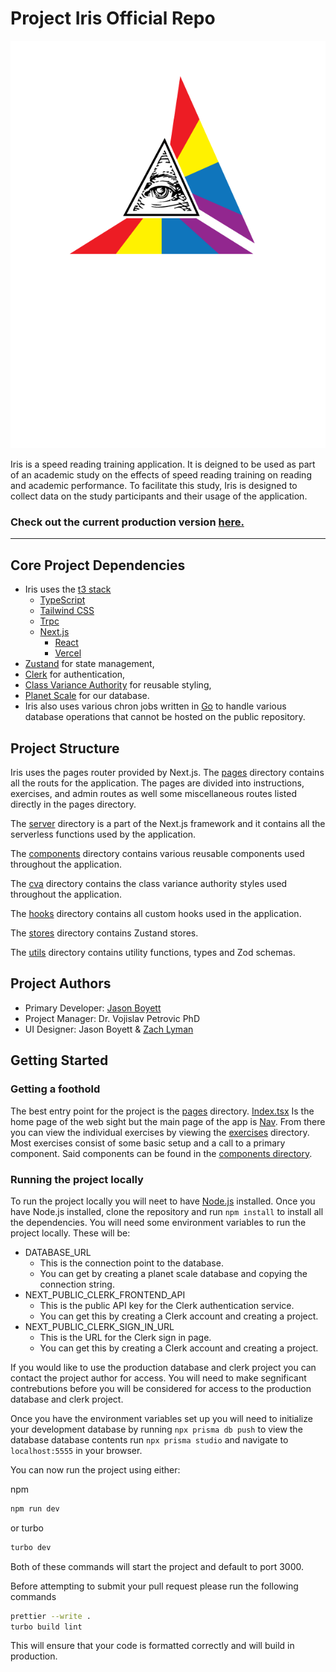 # Project Iris Official Repo

![Iris Logo](/apps/nextjs/public/IRIS-LOGO.png)

Iris is a speed reading training application. It is deigned to be used as part of
an academic study on the effects of speed reading training on reading and academic
performance.
To facilitate this study, Iris is designed to collect data on the study
participants and their usage of the application.

### Check out the current production version [here.](https://speedread-git-main-jasonboyett.vercel.app/)

---

## Core Project Dependencies

- Iris uses the [t3 stack](https://create.t3.gg/)
  - [TypeScript](https://www.typescriptlang.org/)
  - [Tailwind CSS](https://tailwindcss.com/)
  - [Trpc](https://trpc.io/)
  - [Next.js](https://nextjs.org/)
    - [React](https://reactjs.org/)
    - [Vercel](https://vercel.com/)
- [Zustand](https://zustand-demo.pmnd.rs/) for state management,
- [Clerk](https://clerk.com/) for authentication,
- [Class Variance Authority](https://cva.style/docs) for reusable styling,
- [Planet Scale](https://planetscale.com/) for our database.
- Iris also uses various chron jobs written in [Go](https://go.dev/) to handle various database operations that cannot be hosted on the public repository.

## Project Structure

Iris uses the pages router provided by Next.js.
The [pages](src/pages) directory contains all
the routs for the application. The pages are divided into instructions, exercises,
and admin routes as well some miscellaneous routes listed directly in the pages directory.

The [server](src/server) directory is a part of the Next.js framework and it contains
all the serverless functions used by the application.

The [components](src/components) directory contains various reusable components used
throughout the application.

The [cva](src/cva) directory contains the
class variance authority styles used throughout the application.

The [hooks](src/hooks) directory contains all custom hooks used in the application.

The [stores](src/stores) directory contains Zustand stores.

The [utils](src/utils) directory contains utility functions, types and Zod schemas.

## Project Authors

- Primary Developer: [Jason Boyett](GitHub.com/JasonBoyett)
- Project Manager: Dr. Vojislav Petrovic PhD
- UI Designer: Jason Boyett & [Zach Lyman](https://limeademedia.com)

## Getting Started

### Getting a foothold

The best entry point for the project is the [pages](src/pages) directory.
[Index.tsx](src/pages/index.tsx) Is the home page of the web sight but the main page of the app is [Nav](src/pages/nav.tsx).
From there you can view the individual exercises by viewing the [exercises](src/pages/exercises) directory.
Most exercises consist of some basic setup and a call to a primary component. Said components can be found in the [components directory](src/componants).

### Running the project locally

To run the project locally you will neet to have [Node.js](https://nodejs.org/en/) installed.
Once you have Node.js installed, clone the repository and run `npm install` to install all the dependencies.
You will need some environment variables to run the project locally.
These will be:

- DATABASE_URL
  - This is the connection point to the database.
  - You can get by creating a planet scale database and copying the connection string.
- NEXT_PUBLIC_CLERK_FRONTEND_API
  - This is the public API key for the Clerk authentication service.
  - You can get this by creating a Clerk account and creating a project.
- NEXT_PUBLIC_CLERK_SIGN_IN_URL
  - This is the URL for the Clerk sign in page.
  - You can get this by creating a Clerk account and creating a project.

If you would like to use the production database
and clerk project you can contact the project author for access.
You will need to make segnificant contrebutions before you will be
considered for access to the production database and clerk project.

Once you have the environment variables set up you will need to initialize
your development database by running `npx prisma db push` to view the database
database contents run `npx prisma studio` and navigate to `localhost:5555` in your browser.

You can now run the project using either:

npm

```bash
npm run dev
```

or turbo

```bash
turbo dev
```

Both of these commands will start the project and default to port 3000.

Before attempting to submit your pull request please run the following commands

```bash
prettier --write .
turbo build lint
```

This will ensure that your code is formatted correctly and will build in production.

